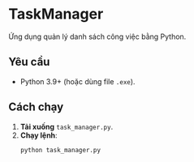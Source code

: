 # TaskManager  
Ứng dụng quản lý danh sách công việc bằng Python.  

## Yêu cầu  
- Python 3.9+ (hoặc dùng file `.exe`).  

## Cách chạy  
1. **Tải xuống** `task_manager.py`.  
2. **Chạy lệnh**:  
   ```sh
   python task_manager.py
